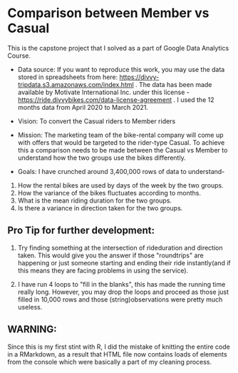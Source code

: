 # Comparison between Member vs Casual

This is the capstone project that I solved as a part of Google Data Analytics Course.

* Data source: If you want to reproduce this work, you may use the data stored in spreadsheets from here: https://divvy-tripdata.s3.amazonaws.com/index.html . The data has been made available by Motivate International Inc. under this license - https://ride.divvybikes.com/data-license-agreement . I used the 12 months data from April 2020 to March 2021.

* Vision: To convert the Casual riders to Member riders

* Mission: The marketing team of the bike-rental company will come up with offers that would be targeted to the rider-type Casual. To achieve this a comparison needs to be made between the Casual vs Member to understand how the two groups use the bikes differently.

* Goals: 
I have crunched around 3,400,000 rows of data to understand-
1. How the rental bikes are used by days of the week by the two groups.
2. How the variance of the bikes fluctuates according to months.
3. What is the mean riding duration for the two groups.
4. Is there a variance in direction taken for the two groups.

## Pro Tip for further development: 
1. Try finding something at the intersection of rideduration and direction taken. This would give you the answer if those "roundtrips" are happening or just someone starting and ending their ride instantly(and if this means they are facing problems in using the service). 

2. I have run 4 loops to "fill in the blanks", this has made the running time really long. However, you may drop the loops and proceed as those just filled in 10,000 rows and those (string)observations were pretty much useless.

## WARNING: 
Since this is my first stint with R, I did the mistake of knitting the entire code in a RMarkdown, as a result that HTML file now contains loads of elements from the console which were basically a part of my cleaning process.
